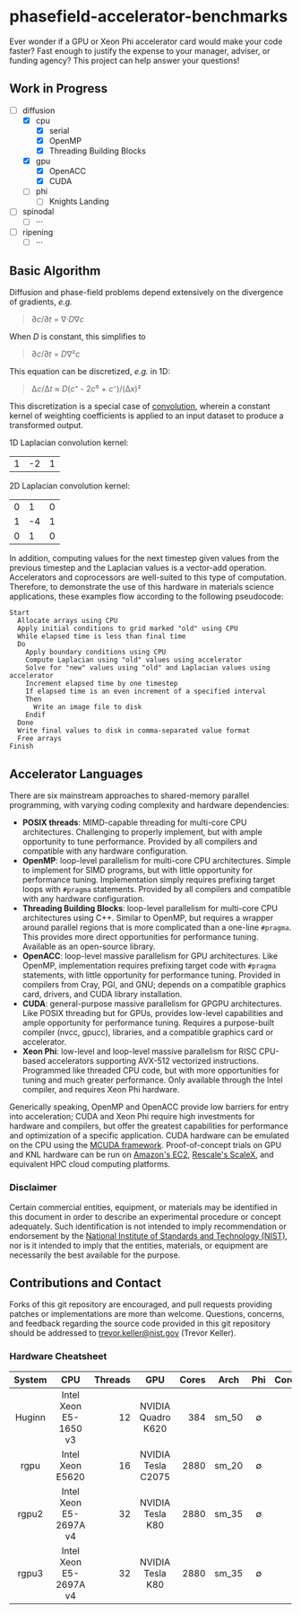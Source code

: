 # phasefield-accelerator-benchmarks

Ever wonder if a GPU or Xeon Phi accelerator card would make your code faster?
Fast enough to justify the expense to your manager, adviser, or funding agency?
This project can help answer your questions!

## Work in Progress

 - [ ] diffusion
   - [x] cpu
     - [x] serial
     - [x] OpenMP
     - [x] Threading Building Blocks
   - [x] gpu
     - [x] OpenACC
     - [x] CUDA
   - [ ] phi
     - [ ] Knights Landing
 - [ ] spinodal
   - [ ] &middot;&middot;&middot;
 - [ ] ripening
   - [ ] &middot;&middot;&middot;

## Basic Algorithm

Diffusion and phase-field problems depend extensively on the divergence of gradients, *e.g.*
> &part;*c*/&part;*t* = &nabla;&middot;*D*&nabla;*c*

When *D* is constant, this simplifies to
> &part;*c*/&part;*t* = *D*&nabla;&sup2;*c*

This equation can be discretized, *e.g.* in 1D:
> &Delta;*c*/&Delta;*t* &asymp; *D*(*c*&#8314; - 2*c*&#8304; + *c*&#8315;)/(&Delta;*x*)&sup2;

This discretization is a special case of [convolution](https://en.wikipedia.org/wiki/Discrete_Laplace_operator#Image_Processing),
wherein a constant kernel of weighting coefficients is applied to an input dataset to produce a transformed output.

1D Laplacian convolution kernel:
<table>
  <tr>
    <td>1</td>
    <td>-2</td>
    <td>1</td>
  </tr>
</table>

2D Laplacian convolution kernel:
<table>
  <tr>
    <td>0</td>
    <td>1</td>
    <td>0</td>
  </tr>
  <tr>
    <td>1</td>
    <td>-4</td>
    <td>1</td>
  </tr>
  <tr>
    <td>0</td>
    <td>1</td>
    <td>0</td>
  </tr>
</table>

In addition, computing values for the next timestep given values from the
previous timestep and the Laplacian values is a vector-add operation.
Accelerators and coprocessors are well-suited to this type of computation.
Therefore, to demonstrate the use of this hardware in materials science
applications, these examples flow according to the following pseudocode:
```
Start
  Allocate arrays using CPU
  Apply initial conditions to grid marked "old" using CPU
  While elapsed time is less than final time
  Do
    Apply boundary conditions using CPU
    Compute Laplacian using "old" values using accelerator
    Solve for "new" values using "old" and Laplacian values using accelerator
    Increment elapsed time by one timestep
    If elapsed time is an even increment of a specified interval
    Then
      Write an image file to disk
    Endif
  Done
  Write final values to disk in comma-separated value format
  Free arrays
Finish
```

## Accelerator Languages

There are six mainstream approaches to shared-memory parallel programming,
with varying coding complexity and hardware dependencies:

 * **POSIX threads**: MIMD-capable threading for multi-core CPU architectures.
   Challenging to properly implement, but with ample opportunity to tune performance.
   Provided by all compilers and compatible with any hardware configuration.
 * **OpenMP**: loop-level parallelism for multi-core CPU architectures.
   Simple to implement for SIMD programs, but with little opportunity for performance tuning.
   Implementation simply requires prefixing target loops with ```#pragma``` statements.
   Provided by all compilers and compatible with any hardware configuration.
 * **Threading Building Blocks**: loop-level parallelism for multi-core CPU architectures
   using C++. Similar to OpenMP, but requires a wrapper around parallel regions that is
   more complicated than a one-line ```#pragma```. This provides more direct opportunities
   for performance tuning. Available as an open-source library.
 * **OpenACC**: loop-level massive parallelism for GPU architectures.
   Like OpenMP, implementation requires prefixing target code with ```#pragma``` statements,
   with little opportunity for performance tuning. Provided in compilers from Cray, PGI, and GNU;
   depends on a compatible graphics card, drivers, and CUDA library installation.
 * **CUDA**: general-purpose massive parallelism for GPGPU architectures.
   Like POSIX threading but for GPUs, provides low-level capabilities and ample opportunity
   for performance tuning. Requires a purpose-built compiler (nvcc, gpucc), libraries,
   and a compatible graphics card or accelerator.
 * **Xeon Phi**: low-level and loop-level massive parallelism for RISC CPU-based accelerators
   supporting AVX-512 vectorized instructions. Programmed like threaded CPU code,
   but with more opportunities for tuning and much greater performance.
   Only available through the Intel compiler, and requires Xeon Phi hardware.

Generically speaking, OpenMP and OpenACC provide low barriers for entry into acceleration;
CUDA and Xeon Phi require high investments for hardware and compilers, but offer the greatest
capabilities for performance and optimization of a specific application. CUDA hardware can be
emulated on the CPU using the [MCUDA framework](http://impact.crhc.illinois.edu/mcuda.aspx).
Proof-of-concept trials on GPU and KNL hardware can be run on [Amazon's EC2](
https://aws.amazon.com/ec2/Elastic-GPUs/), [Rescale's ScaleX](http://www.rescale.com/products/),
and equivalent HPC cloud computing platforms.

### Disclaimer

Certain commercial entities, equipment, or materials may be identified in this
document in order to describe an experimental procedure or concept adequately.
Such identification is not intended to imply recommendation or endorsement by
the [National Institute of Standards and Technology (NIST)](http://www.nist.gov),
nor is it intended to imply that the entities, materials, or equipment are
necessarily the best available for the purpose.

## Contributions and Contact

Forks of this git repository are encouraged, and pull requests providing patches
or implementations are more than welcome.
Questions, concerns, and feedback regarding the source code provided in this git
repository should be addressed to trevor.keller@nist.gov (Trevor Keller).

### Hardware Cheatsheet

| System | CPU                    | Threads | GPU                | Cores | Arch  | Phi     | Cores   |
| :----: | :--------------------: | ------: | :----------------: | ----: | :---: | :-----: | ------: |
| Huginn | Intel Xeon E5-1650 v3  | 12      | NVIDIA Quadro K620 | 384   | sm_50 | &empty; | &empty; |
| rgpu   | Intel Xeon E5620       | 16      | NVIDIA Tesla C2075 | 2880  | sm_20 | &empty; | &empty; |
| rgpu2  | Intel Xeon E5-2697A v4 | 32      | NVIDIA Tesla K80   | 2880  | sm_35 | &empty; | &empty; |
| rgpu3  | Intel Xeon E5-2697A v4 | 32      | NVIDIA Tesla K80   | 2880  | sm_35 | &empty; | &empty; |
